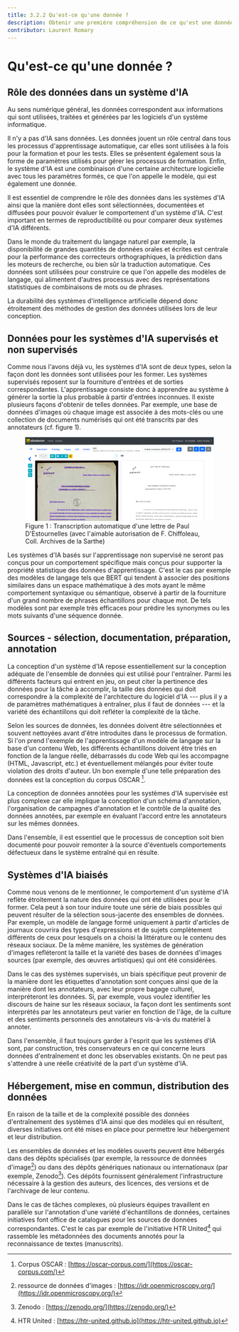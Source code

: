 ```yaml
---
title: 3.2.2 Qu'est-ce qu'une donnée ?
description: Obtenir une première compréhension de ce qu'est une donnée et comment elle est utilisée en IA.
contributor: Laurent Romary
---
```

# Qu'est-ce qu'une donnée ?

## Rôle des données dans un système d'IA

Au sens numérique général, les données correspondent aux informations qui sont utilisées, traitées et générées par les logiciels d'un système informatique.

Il n'y a pas d'IA sans données. Les données jouent un rôle central dans tous les processus d'apprentissage automatique, car elles sont utilisées à la fois pour la formation et pour les tests. Elles se présentent également sous la forme de paramètres utilisés pour gérer les processus de formation. Enfin, le système d'IA est une combinaison d'une certaine architecture logicielle avec tous les paramètres formés, ce que l'on appelle le modèle, qui est également une donnée.

Il est essentiel de comprendre le rôle des données dans les systèmes d'IA ainsi que la manière dont elles sont sélectionnées, documentées et diffusées pour pouvoir évaluer le comportement d'un système d'IA. C'est important en termes de reproductibilité ou pour comparer deux systèmes d'IA différents.

Dans le monde du traitement du langage naturel par exemple, la disponibilité de grandes quantités de données orales et écrites est centrale pour la performance des correcteurs orthographiques, la prédiction dans les moteurs de recherche, ou bien sûr la traduction automatique. Ces données sont utilisées pour construire ce que l'on appelle des modèles de langage, qui alimentent d'autres processus avec des représentations statistiques de combinaisons de mots ou de phrases.

La durabilité des systèmes d'intelligence artificielle dépend donc étroitement des méthodes de gestion des données utilisées lors de leur conception.

## Données pour les systèmes d'IA supervisés et non supervisés

Comme nous l'avons déjà vu, les systèmes d'IA sont de deux types, selon la façon dont les données sont utilisées pour les former. Les systèmes supervisés reposent sur la fourniture d'entrées et de sorties correspondantes. L'apprentissage consiste donc à apprendre au système à générer la sortie la plus probable à partir d'entrées inconnues. Il existe plusieurs façons d'obtenir de telles données. Par exemple, une base de données d'images où chaque image est associée à des mots-clés ou une collection de documents numérisés qui ont été transcrits par des annotateurs (cf. figure 1).

<figure>
	 <img src="Images/3-2-2-Automatic-transcription-of-a-letter.png" />
	 <figcaption>Figure 1 : Transcription automatique d'une lettre de Paul D'Estournelles (avec l'aimable autorisation de F. Chiffoleau, Coll. Archives de la Sarthe)</figcaption>
</figure>

Les systèmes d'IA basés sur l'apprentissage non supervisé ne seront pas conçus pour un comportement spécifique mais conçus pour supporter la propriété statistique des données d'apprentissage. C'est le cas par exemple des modèles de langage tels que BERT qui tendent à associer des positions similaires dans un espace mathématique à des mots ayant le même comportement syntaxique ou sémantique, observé à partir de la fourniture d'un grand nombre de phrases échantillons pour chaque mot. De tels modèles sont par exemple très efficaces pour prédire les synonymes ou les mots suivants d'une séquence donnée.

## Sources - sélection, documentation, préparation, annotation

La conception d'un système d'IA repose essentiellement sur la conception adéquate de l'ensemble de données qui est utilisé pour l'entraîner. Parmi les différents facteurs qui entrent en jeu, on peut citer la pertinence des données pour la tâche à accomplir, la taille des données qui doit correspondre à la complexité de l'architecture du logiciel d'IA --- plus il y a de paramètres mathématiques à entraîner, plus il faut de données --- et la variété des échantillons qui doit refléter la complexité de la tâche.

Selon les sources de données, les données doivent être sélectionnées et souvent nettoyées avant d'être introduites dans le processus de formation. Si l'on prend l'exemple de l'apprentissage d'un modèle de langage sur la base d'un contenu Web, les différents échantillons doivent être triés en fonction de la langue réelle, débarrassés du code Web qui les accompagne (HTML, Javascript, etc.) et éventuellement mélangés pour éviter toute violation des droits d'auteur. Un bon exemple d'une telle préparation des données est la conception du corpus OSCAR [^1].

La conception de données annotées pour les systèmes d'IA supervisée est plus complexe car elle implique la conception d'un schéma d'annotation, l'organisation de campagnes d'annotation et le contrôle de la qualité des données annotées, par exemple en évaluant l'accord entre les annotateurs sur les mêmes données.

Dans l'ensemble, il est essentiel que le processus de conception soit bien documenté pour pouvoir remonter à la source d'éventuels comportements défectueux dans le système entraîné qui en résulte.

## Systèmes d'IA biaisés

Comme nous venons de le mentionner, le comportement d'un système d'IA reflète étroitement la nature des données qui ont été utilisées pour le former. Cela peut à son tour induire toute une série de biais possibles qui peuvent résulter de la sélection sous-jacente des ensembles de données. Par exemple, un modèle de langage formé uniquement à partir d'articles de journaux couvrira des types d'expressions et de sujets complètement différents de ceux pour lesquels on a choisi la littérature ou le contenu des réseaux sociaux. De la même manière, les systèmes de génération d'images refléteront la taille et la variété des bases de données d'images sources (par exemple, des œuvres artistiques) qui ont été considérées.

Dans le cas des systèmes supervisés, un biais spécifique peut provenir de la manière dont les étiquettes d'annotation sont conçues ainsi que de la manière dont les annotateurs, avec leur propre bagage culturel, interpréteront les données. Si, par exemple, vous voulez identifier les discours de haine sur les réseaux sociaux, la façon dont les sentiments sont interprétés par les annotateurs peut varier en fonction de l'âge, de la culture et des sentiments personnels des annotateurs vis-à-vis du matériel à annoter.

Dans l'ensemble, il faut toujours garder à l'esprit que les systèmes d'IA sont, par construction, très conservateurs en ce qui concerne leurs données d'entraînement et donc les observables existants. On ne peut pas s'attendre à une réelle créativité de la part d'un système d'IA.

## Hébergement, mise en commun, distribution des données

En raison de la taille et de la complexité possible des données d'entraînement des systèmes d'IA ainsi que des modèles qui en résultent, diverses initiatives ont été mises en place pour permettre leur hébergement et leur distribution.

Les ensembles de données et les modèles ouverts peuvent être hébergés dans des dépôts spécialisés (par exemple, la ressource de données d'image[^2]) ou dans des dépôts génériques nationaux ou internationaux (par exemple, Zenodo[^3]). Ces dépôts fournissent généralement l'infrastructure nécessaire à la gestion des auteurs, des licences, des versions et de l'archivage de leur contenu.

Dans le cas de tâches complexes, où plusieurs équipes travaillent en parallèle sur l'annotation d'une variété d'échantillons de données, certaines initiatives font office de catalogues pour les sources de données correspondantes. C'est le cas par exemple de l'initiative HTR United[^4] qui rassemble les métadonnées des documents annotés pour la reconnaissance de textes (manuscrits).

[^1]: Corpus OSCAR : [https://oscar-corpus.com/](https://oscar-corpus.com/)

[^2]: ressource de données d'images : [https://idr.openmicroscopy.org/](https://idr.openmicroscopy.org/)

[^3]: Zenodo : [https://zenodo.org/](https://zenodo.org/)

[^4]: HTR United : [https://htr-united.github.io](https://htr-united.github.io)
